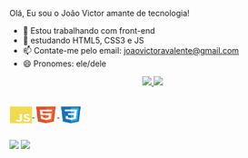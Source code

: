 Olá, Eu sou o João Victor amante de tecnologia!  

- 🔭 Estou trabalhando com front-end
- 🌱 estudando HTML5, CSS3 e JS
- 📫 Contate-me pelo email: joaovictoravalente@gmail.com
- 😄 Pronomes: ele/dele

<div align="center">
  <a href="https://github.com/JoaoVictor113">
  <img height="180em" src="https://github-readme-stats.vercel.app/api?username=JoaoVictor113&show_icons=true&theme=dark&include_all_commits=true&count_private=true"/>
  <img height="180em" src="https://github-readme-stats.vercel.app/api/top-langs/?username=JoaoVictor113&layout=compact&langs_count=7&theme=dark"/>
</div>
  
  <div style="display: inline_block"><br> <br>
  <img align="center" alt="joao-Js" height="30" width="40" src="https://raw.githubusercontent.com/devicons/devicon/master/icons/javascript/javascript-plain.svg">
  <img align="center" alt="joao-HTML" height="30" width="40" src="https://raw.githubusercontent.com/devicons/devicon/master/icons/html5/html5-original.svg">
  <img align="center" alt="joao-CSS" height="30" width="40" src="https://raw.githubusercontent.com/devicons/devicon/master/icons/css3/css3-original.svg">
  </div>  
  
  ##
  
  <div>
      <a href = "mailto:contatojoaovictoravalente@gmail.com"><img src="https://img.shields.io/badge/-Gmail-%23333?style=for-the-badge&logo=gmail&logoColor=white" target="_blank"></a>
    <a href="https://www.linkedin.com/in/joão-victor-araújo-68632b1b6" target="_blank"><img src="https://img.shields.io/badge/-LinkedIn-%230077B5?style=for-the-badge&logo=linkedin&logoColor=white" target="_blank"></a> 
  </div>
